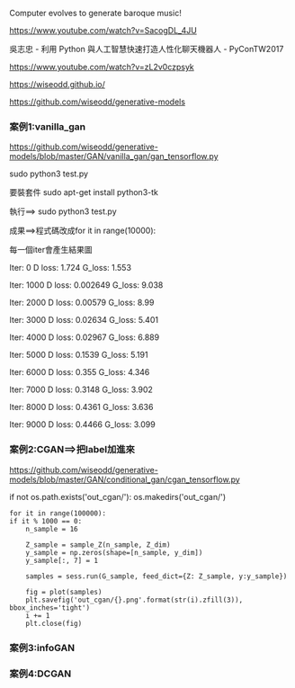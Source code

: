 Computer evolves to generate baroque music!

https://www.youtube.com/watch?v=SacogDL_4JU


吳志忠 - 利用 Python 與人工智慧快速打造人性化聊天機器人 - PyConTW2017

https://www.youtube.com/watch?v=zL2v0czpsyk


https://wiseodd.github.io/

https://github.com/wiseodd/generative-models


### 案例1:vanilla_gan

https://github.com/wiseodd/generative-models/blob/master/GAN/vanilla_gan/gan_tensorflow.py


sudo python3 test.py

要裝套件
sudo apt-get install python3-tk

執行==> sudo python3 test.py

成果==>程式碼改成for it in range(10000):

每一個iter會產生結果圖

Iter: 0
D loss: 1.724
G_loss: 1.553

Iter: 1000
D loss: 0.002649
G_loss: 9.038

Iter: 2000
D loss: 0.00579
G_loss: 8.99

Iter: 3000
D loss: 0.02634
G_loss: 5.401

Iter: 4000
D loss: 0.02967
G_loss: 6.889

Iter: 5000
D loss: 0.1539
G_loss: 5.191

Iter: 6000
D loss: 0.355
G_loss: 4.346

Iter: 7000
D loss: 0.3148
G_loss: 3.902

Iter: 8000
D loss: 0.4361
G_loss: 3.636

Iter: 9000
D loss: 0.4466
G_loss: 3.099



### 案例2:CGAN==>把label加進來

https://github.com/wiseodd/generative-models/blob/master/GAN/conditional_gan/cgan_tensorflow.py


if not os.path.exists('out_cgan/'):
    os.makedirs('out_cgan/')
    
    for it in range(100000):
    if it % 1000 == 0:
        n_sample = 16

        Z_sample = sample_Z(n_sample, Z_dim)
        y_sample = np.zeros(shape=[n_sample, y_dim])
        y_sample[:, 7] = 1

        samples = sess.run(G_sample, feed_dict={Z: Z_sample, y:y_sample})

        fig = plot(samples)
        plt.savefig('out_cgan/{}.png'.format(str(i).zfill(3)), bbox_inches='tight')
        i += 1
        plt.close(fig)
    
### 案例3:infoGAN

### 案例4:DCGAN

